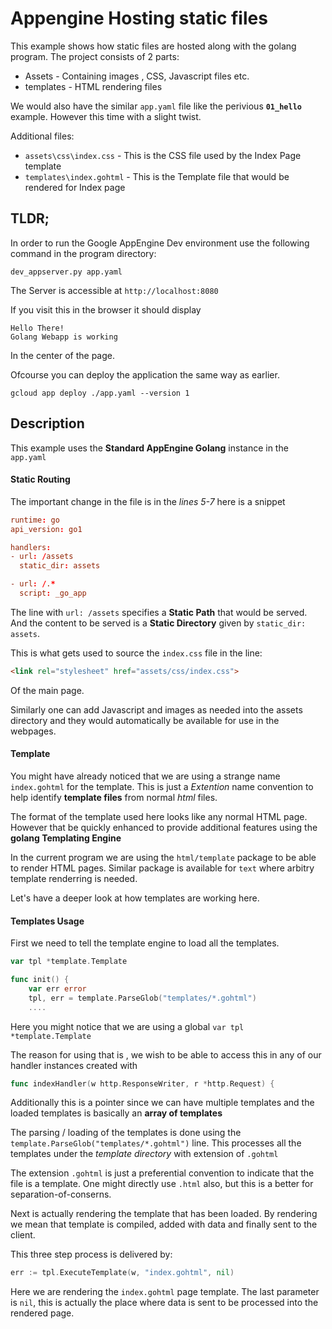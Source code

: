 # Appengine Hosting static files

This example shows how static files are hosted along with the golang program.
The project consists of 2 parts:

  * Assets - Containing images , CSS, Javascript files etc.
  * templates - HTML rendering files

We would also have the similar `app.yaml` file like the perivious **`01_hello`** example.
However this time with a slight twist.

Additional files:
  
  * `assets\css\index.css` - This is the CSS file used by the Index Page template
  * `templates\index.gohtml` - This is the Template file that would be rendered for Index page

## TLDR;

In order to run the Google AppEngine Dev environment use the following
command in the program directory:

```shell
dev_appserver.py app.yaml
````

The Server is accessible at `http://localhost:8080`

If you visit this in the browser it should display

```
Hello There! 
Golang Webapp is working
```

In the center of the page.

Ofcourse you can deploy the application the same way as earlier.

```shell
gcloud app deploy ./app.yaml --version 1
```

## Description

This example uses the **Standard AppEngine Golang** instance in the `app.yaml`

#### Static Routing

The important change in the file is in the *lines 5-7* here is a snippet

```toml
runtime: go
api_version: go1

handlers:
- url: /assets
  static_dir: assets

- url: /.*
  script: _go_app
```

The line with `url: /assets` specifies a **Static Path** that would be served.
And the content to be served is a **Static Directory** given by `static_dir: assets`.

This is what gets used to source the `index.css` file in the line:
```html
<link rel="stylesheet" href="assets/css/index.css">
```
Of the main page.

Similarly one can add Javascript and images as needed into the assets directory and
they would automatically be available for use in the webpages.

#### Template

You might have already noticed that we are using a strange name `index.gohtml` for the template. This is just a *Extention* name convention to help identify **template files** from normal *html* files.

The format of the template used here looks like any normal HTML page.
However that be quickly enhanced to provide additional features using the **golang Templating Engine**

In the current program we are using the `html/template` package to be able to
render HTML pages. Similar package is available for `text` where arbitry template renderring is needed.

Let's have a deeper look at how templates are working here.

#### Templates Usage

First we need to tell the template engine to load all the templates.

```go
var tpl *template.Template

func init() {
	var err error
	tpl, err = template.ParseGlob("templates/*.gohtml")
    ....
```

Here you might notice that we are using a global `var tpl *template.Template`

The reason for using that is , we wish to be able to access this in any of our
handler instances created with 
```go
func indexHandler(w http.ResponseWriter, r *http.Request) {
```

Additionally this is a pointer since we can have multiple templates and the 
loaded templates is basically an **array of templates**

The parsing / loading of the templates is done using the `template.ParseGlob("templates/*.gohtml")` line.
This processes all the templates under the *template directory* with extension of `.gohtml`

The extension `.gohtml` is just a preferential convention to indicate that the file is 
a template. One might directly use `.html` also, but this is a better for separation-of-conserns.

Next is actually rendering the template that has been loaded.
By rendering we mean that template is compiled, added with data
and finally sent to the client.

This three step process is delivered by:

```go
err := tpl.ExecuteTemplate(w, "index.gohtml", nil)
```

Here we are rendering the `index.gohtml` page template.
The last parameter is `nil`, this is actually the place where data is sent to be 
processed into the rendered page.
